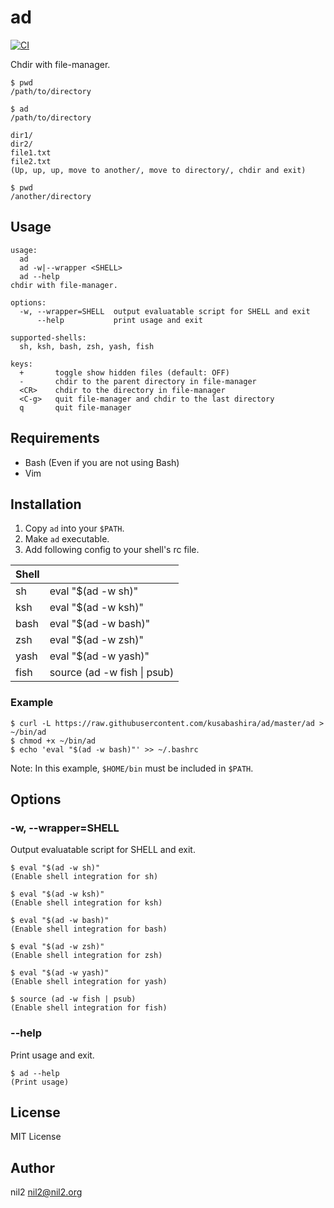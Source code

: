 ad
==

[![CI](https://github.com/kusabashira/ad/actions/workflows/test.yml/badge.svg)](https://github.com/kusabashira/ad/actions/workflows/test.yml)

Chdir with file-manager.

```
$ pwd
/path/to/directory

$ ad
/path/to/directory

dir1/
dir2/
file1.txt
file2.txt
(Up, up, up, move to another/, move to directory/, chdir and exit)

$ pwd
/another/directory
```

Usage
-----

```
usage:
  ad
  ad -w|--wrapper <SHELL>
  ad --help
chdir with file-manager.

options:
  -w, --wrapper=SHELL  output evaluatable script for SHELL and exit
      --help           print usage and exit

supported-shells:
  sh, ksh, bash, zsh, yash, fish

keys:
  +       toggle show hidden files (default: OFF)
  -       chdir to the parent directory in file-manager
  <CR>    chdir to the directory in file-manager
  <C-g>   quit file-manager and chdir to the last directory
  q       quit file-manager
```

Requirements
------------

- Bash (Even if you are not using Bash)
- Vim

Installation
------------

1. Copy `ad` into your `$PATH`.
2. Make `ad` executable.
3. Add following config to your shell's rc file.

| Shell |                             |
|-------|-----------------------------|
| sh    | eval "$(ad -w sh)"          |
| ksh   | eval "$(ad -w ksh)"         |
| bash  | eval "$(ad -w bash)"        |
| zsh   | eval "$(ad -w zsh)"         |
| yash  | eval "$(ad -w yash)"        |
| fish  | source (ad -w fish \| psub) |

### Example

```
$ curl -L https://raw.githubusercontent.com/kusabashira/ad/master/ad > ~/bin/ad
$ chmod +x ~/bin/ad
$ echo 'eval "$(ad -w bash)"' >> ~/.bashrc
```

Note: In this example, `$HOME/bin` must be included in `$PATH`.

Options
-------

### -w, --wrapper=SHELL

Output evaluatable script for SHELL and exit.

```
$ eval "$(ad -w sh)"
(Enable shell integration for sh)

$ eval "$(ad -w ksh)"
(Enable shell integration for ksh)

$ eval "$(ad -w bash)"
(Enable shell integration for bash)

$ eval "$(ad -w zsh)"
(Enable shell integration for zsh)

$ eval "$(ad -w yash)"
(Enable shell integration for yash)

$ source (ad -w fish | psub)
(Enable shell integration for fish)
```

### --help

Print usage and exit.

```
$ ad --help
(Print usage)
```

License
-------

MIT License

Author
------

nil2 <nil2@nil2.org>
